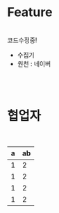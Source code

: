 # Feature

<br>
코드수정중!
<br>

* 수집기
* 원천 : 네이버

<br><br>

# 협업자

<br>

<div align="center">
<table>
    <thead>
        <tr>
            <th colspan=1>a</th>
            <th colspan=1>ab</th>
        </tr>
    </thead>
    <tbody>
        <tr>
            <td>1</td>
            <td>2</td>
        </tr>
        <tr>
            <td>1</td>
            <td>2</td>
        </tr>
        <tr>
            <td>1</td>
            <td>2</td>
        </tr>
        <tr>
            <td>1</td>
            <td>2</td>
        </tr>
    </tbody>
</table>
</div>

<br><br>